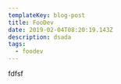 ```yaml
---
templateKey: blog-post
title: FooDev
date: 2019-02-04T08:20:19.143Z
description: dsada
tags:
  - foodev
---
```

fdfsf
